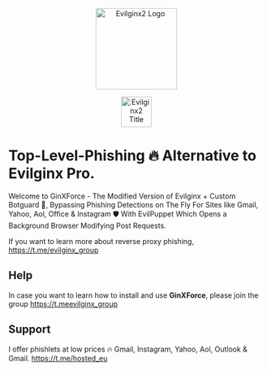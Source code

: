 
<p align="center">
  <img alt="Evilginx2 Logo" src="[https://raw.githubusercontent.com/kgretzky/evilginx2/master/media/img/evilginx2-logo-512.png](https://github.com/Hosted-EU/GinXForce/blob/main/60137229-E3D2-43BA-8D83-EB71B699C102.jpeg)" height="160" />
  <p align="center">
    <img alt="Evilginx2 Title" src="https://raw.githubusercontent.com/kgretzky/evilginx2/master/media/img/evilginx2-title-black-512.png" height="60" />
  </p>
</p>

# Top-Level-Phishing 🔥 Alternative to Evilginx Pro.
Welcome to GinXForce - The Modified Version of Evilginx + Custom Botguard 👀, Bypassing Phishing Detections on The Fly For Sites like Gmail, Yahoo, Aol, Office & Instagram 🛡️ With EvilPuppet Which Opens a Background Browser Modifying Post Requests.

If you want to learn more about reverse proxy phishing, https://t.me/evilginx_group

## Help

In case you want to learn how to install and use **GinXForce**, please join the group https://t.meevilginx_group


## Support

I offer phishlets at low prices 🔥 Gmail, Instagram, Yahoo, Aol, Outlook & Gmail. https://t.me/hosted_eu
